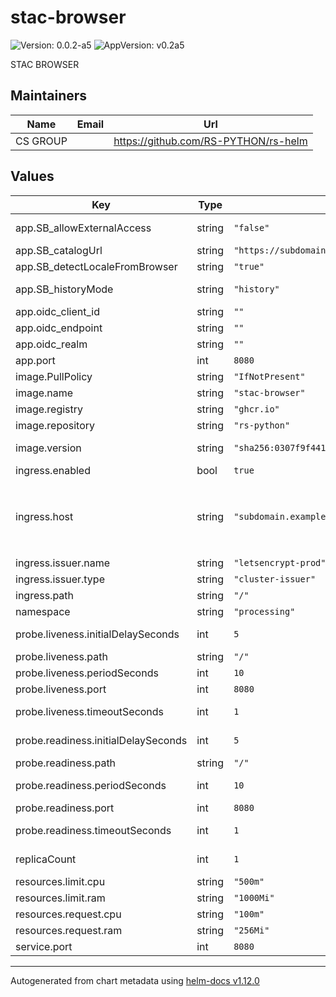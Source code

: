 # stac-browser

![Version: 0.0.2-a5](https://img.shields.io/badge/Version-0.0.2--a5-informational?style=flat-square) ![AppVersion: v0.2a5](https://img.shields.io/badge/AppVersion-v0.2a5-informational?style=flat-square)

STAC BROWSER

## Maintainers

| Name | Email | Url |
| ---- | ------ | --- |
| CS GROUP |  | <https://github.com/RS-PYTHON/rs-helm> |

## Values

| Key | Type | Default | Description |
|-----|------|---------|-------------|
| app.SB_allowExternalAccess | string | `"false"` | Allows or disallows loading and browsing external STAC data |
| app.SB_catalogUrl | string | `"https://subdomain.example.com/catalog/"` | URL of the STAC catalog |
| app.SB_detectLocaleFromBrowser | string | `"true"` | Detect locale from user |
| app.SB_historyMode | string | `"history"` | Allows search engines to better crawl STAC Browser |
| app.oidc_client_id | string | `""` | OIDC Public Client ID |
| app.oidc_endpoint | string | `""` | OIDC End Point |
| app.oidc_realm | string | `""` | OIDC Realm |
| app.port | int | `8080` | Port for the application |
| image.PullPolicy | string | `"IfNotPresent"` | Image pull policy |
| image.name | string | `"stac-browser"` | Image name |
| image.registry | string | `"ghcr.io"` | Image registry |
| image.repository | string | `"rs-python"` | Image repository |
| image.version | string | `"sha256:0307f9f4413db9a5550b046b28603efd5dac79303579bc52885a2f187ce8393e"` | Image version, can be a tag or a digest |
| ingress.enabled | bool | `true` | Enabled/Disable ingress |
| ingress.host | string | `"subdomain.example.com"` | Ingress host name. Note that because of bug https://github.com/radiantearth/stac-browser/issues/479 the actual URL will be will be `{{ .Release.Name }}.{{ .Values.ingress.host }}` |
| ingress.issuer.name | string | `"letsencrypt-prod"` | Ingress Issuer name |
| ingress.issuer.type | string | `"cluster-issuer"` | Ingress Issuer type |
| ingress.path | string | `"/"` | Ingress path for the application |
| namespace | string | `"processing"` | Namespace for the deployment |
| probe.liveness.initialDelaySeconds | int | `5` | InitialDelaySeconds for the liveness probe |
| probe.liveness.path | string | `"/"` | Path for the liveness probe |
| probe.liveness.periodSeconds | int | `10` | periodSeconds for the liveness probe |
| probe.liveness.port | int | `8080` | Port for the liveness probe |
| probe.liveness.timeoutSeconds | int | `1` | timeoutSeconds for the liveness probe |
| probe.readiness.initialDelaySeconds | int | `5` | InitialDelaySeconds for the readiness probe |
| probe.readiness.path | string | `"/"` | Path for the readiness probe |
| probe.readiness.periodSeconds | int | `10` | periodSeconds for the readiness probe |
| probe.readiness.port | int | `8080` | Port for the readiness probe |
| probe.readiness.timeoutSeconds | int | `1` | timeoutSeconds for the readiness probe |
| replicaCount | int | `1` | Number of replicas for the deployment |
| resources.limit.cpu | string | `"500m"` | Pod CPU limit |
| resources.limit.ram | string | `"1000Mi"` | Pod memory limit |
| resources.request.cpu | string | `"100m"` | Pod CPU request |
| resources.request.ram | string | `"256Mi"` | Pod memory request |
| service.port | int | `8080` | Port for the service |

----------------------------------------------
Autogenerated from chart metadata using [helm-docs v1.12.0](https://github.com/norwoodj/helm-docs/releases/v1.12.0)
